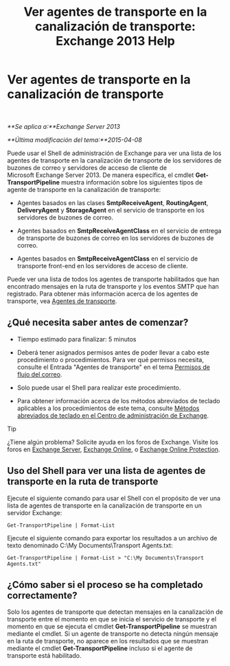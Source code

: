 ﻿---
title: 'Ver agentes de transporte en la canalización de transporte: Exchange 2013 Help'
TOCTitle: Ver agentes de transporte en la canalización de transporte
ms:assetid: bd715d8e-7b21-48de-8f68-d425d8506e4c
ms:mtpsurl: https://technet.microsoft.com/es-es/library/Bb124395(v=EXCHG.150)
ms:contentKeyID: 51406547
ms.date: 05/22/2018
mtps_version: v=EXCHG.150
ms.translationtype: MT
---

# Ver agentes de transporte en la canalización de transporte

 

_**Se aplica a:**Exchange Server 2013_

_**Última modificación del tema:**2015-04-08_

Puede usar el Shell de administración de Exchange para ver una lista de los agentes de transporte en la canalización de transporte de los servidores de buzones de correo y servidores de acceso de cliente de Microsoft Exchange Server 2013. De manera específica, el cmdlet **Get-TransportPipeline** muestra información sobre los siguientes tipos de agente de transporte en la canalización de transporte:

  - Agentes basados en las clases **SmtpReceiveAgent**, **RoutingAgent**, **DeliveryAgent** y **StorageAgent** en el servicio de transporte en los servidores de buzones de correo.

  - Agentes basados en **SmtpReceiveAgentClass** en el servicio de entrega de transporte de buzones de correo en los servidores de buzones de correo.

  - Agentes basados en **SmtpReceiveAgentClass** en el servicio de transporte front-end en los servidores de acceso de cliente.

Puede ver una lista de todos los agentes de transporte habilitados que han encontrado mensajes en la ruta de transporte y los eventos SMTP que han registrado. Para obtener más información acerca de los agentes de transporte, vea [Agentes de transporte](transport-agents-exchange-2013-help.md).

## ¿Qué necesita saber antes de comenzar?

  - Tiempo estimado para finalizar: 5 minutos

  - Deberá tener asignados permisos antes de poder llevar a cabo este procedimiento o procedimientos. Para ver qué permisos necesita, consulte el Entrada "Agentes de transporte" en el tema [Permisos de flujo del correo](mail-flow-permissions-exchange-2013-help.md).

  - Solo puede usar el Shell para realizar este procedimiento.

  - Para obtener información acerca de los métodos abreviados de teclado aplicables a los procedimientos de este tema, consulte [Métodos abreviados de teclado en el Centro de administración de Exchange](keyboard-shortcuts-in-the-exchange-admin-center-exchange-online-protection-help.md).


> [!TIP]
> ¿Tiene algún problema? Solicite ayuda en los foros de Exchange. Visite los foros en <A href="https://go.microsoft.com/fwlink/p/?linkid=60612">Exchange Server</A>, <A href="https://go.microsoft.com/fwlink/p/?linkid=267542">Exchange Online</A>, o <A href="https://go.microsoft.com/fwlink/p/?linkid=285351">Exchange Online Protection</A>.



## Uso del Shell para ver una lista de agentes de transporte en la ruta de transporte

Ejecute el siguiente comando para usar el Shell con el propósito de ver una lista de agentes de transporte en la canalización de transporte en un servidor Exchange:

    Get-TransportPipeline | Format-List

Ejecute el siguiente comando para exportar los resultados a un archivo de texto denominado C:\\My Documents\\Transport Agents.txt:

    Get-TransportPipeline | Format-List > "C:\My Documents\Transport Agents.txt"

## ¿Cómo saber si el proceso se ha completado correctamente?

Solo los agentes de transporte que detectan mensajes en la canalización de transporte entre el momento en que se inicia el servicio de transporte y el momento en que se ejecuta el cmdlet **Get-TransportPipeline** se muestran mediante el cmdlet. Si un agente de transporte no detecta ningún mensaje en la ruta de transporte, no aparece en los resultados que se muestran mediante el cmdlet **Get-TransportPipeline** incluso si el agente de transporte está habilitado.

